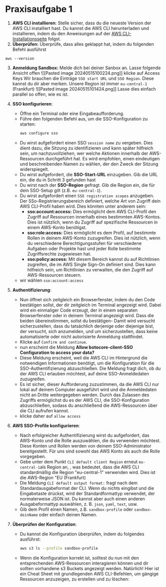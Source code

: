 # Praxisaufgabe 1


1. **AWS CLI installieren**: Stelle sicher, dass du die neueste Version der AWS CLI installiert hast. Du kannst die AWS CLI herunterladen und installieren, indem du den Anweisungen auf der [AWS CLI-Installationsseite](https://docs.aws.amazon.com/cli/latest/userguide/install-cliv2.html) folgst.
2. **Überprüfen:** Überprüfe, dass alles geklappt hat, indem du folgenden Befehl ausführst
```
aws --version
```
3. **Anmeldung Sandbox:** Melde dich bei deiner Sanbox an. Lasse folgende Ansicht offen
![[Pasted image 20240515100224.png]]
klicke auf Access Keys
Wir brauchen die Einträge `SSO start URL` und `SSO Region`. Diese kannst du dir aber merken. Unsere Region ist immer `eu-central-1` (Frankfurt)
![[Pasted image 20240515101424.png]]
Lasse dies einfach parallel so offen, wie es ist.
4. **SSO konfigurieren**:
    - Öffne ein Terminal oder eine Eingabeaufforderung.
    - Führe den folgenden Befehl aus, um die SSO-Konfiguration zu starten:
      ```bash
      aws configure sso
      ```
    - Du wirst aufgefordert einen SSO `session name` zu vergeben. Dies dient dazu, die Sitzung zu identifizieren und kann später hilfreich sein, um nachzuvollziehen, wer welche Aktionen innerhalb der AWS-Ressourcen durchgeführt hat. Es wird empfohlen, einen eindeutigen und beschreibenden Namen zu wählen, der den Zweck der Sitzung widerspiegelt.
    - Du wirst aufgefordert, die **SSO-Start-URL** einzugeben. Gib die URL ein, die du in Schritt 3 gefunden hast
    - Du wirst nach der **SSO-Region** gefragt. Gib die Region ein, die für dein SSO-Setup gilt (z.B. `eu-central-1`).
    - Du wirst aufgefordert einen `SSO registration scopes` anzugeben. Der SSo-Registrierungsbereich definiert, welche Art von Zugriff dein AWS CLI-Profil haben wird. Dies könnten unter anderem sein:
	    -  **sso:account:access:** Dies ermöglicht dem AWS CLI-Profil den Zugriff auf Ressourcen innerhalb eines bestimmten AWS-Kontos. Dies ist nützlich, wenn du Zugriff auf spezifische Ressourcen in einem AWS-Konto benötigst.
	    - **sso:role:access:** Dies ermöglicht es dem Profil, auf bestimmte Rollen in deinem AWS-Konto zuzugreifen. Dies ist nützlich, wenn du verschiedene Berechtigungsstufen für verschiedene Aufgaben oder Projekte hast und jeder Rolle bestimmte Zugriffsrechte zugewiesen hat.
	    - **sso:policy:access:** Mit diesem Bereich kannst du auf Richtlinien zugreifen, die im AWS Single Sign-On definiert sind. Dies kann hilfreich sein, um Richtlinien zu verwalten, die den Zugriff auf AWS-Ressourcen steuern.
	- wir wählen `sso:account:access`

3. **Authentifizierung**:
    - Nun öffnet sich zeitgleich ein Browserfenster, indem du den Code bestätigen sollst, der dir zeitgleich im Terminal angezeigt wird. Dabei wird ein einmaliger Code erzeugt, der in einem separaten Browserfenster oder in deinem Terminal angezeigt wird. Dass die beiden übereinstimmen, sollst du bestätigen- Damit wird versucht sicherzustellen, dass du tatsächlich derjenige oder diejenige bist, der versucht, sich anzumelden, und um sicherzustellen, dass keine automatisierte oder nicht autorisierte Anmeldung stattfindet.
    - Klicke auf `Confirm and continue`.
    - nun erscheint die Meldung **Allow botocore-client-SSO Configuration to access your data?** 
    - Diese Meldung erscheint, weil die AWS CLI im Hintergrund die notwendigen Informationen benötigt, um die Konfiguration für die SSO-Authentifizierung abzuschließen. Die Meldung fragt dich, ob du der AWS CLI erlauben möchtest, auf deine SSO-Anmeldedaten zuzugreifen.
    - Es ist sicher, dieser Aufforderung zuzustimmen, da die AWS CLI nur lokal auf deinem Computer ausgeführt wird und die Anmeldedaten nicht an Dritte weitergegeben werden. Durch das Zulassen des Zugriffs ermöglichst du es der AWS CLI, die SSO-Konfiguration abzuschließen, sodass du anschließend die AWS-Ressourcen über die CLI aufrufen kannst.
    - klicke daher auf `allow access`

4. **AWS SSO-Profile konfigurieren**:
    - Nach erfolgreicher Authentifizierung wirst du aufgefordert, das AWS-Konto und die Rolle auszuwählen, die du verwenden möchtest. Diese Konten und Rollen werden von deinem SSO-Administrator bereitgestellt. Für uns sind sowohl das AWS Konto als auch die Rolle vorgegeben.
    - Gebe unter dem Punkt `CLI default client Region` erneut `eu-central-1`als Region an, , was bedeutet, dass die AWS CLI standardmäßig die Region "eu-central-1" verwenden wird. Dies ist die AWS-Region "EU (Frankfurt)
    - Die Meldung `CLI default output format:` fragt nach dem Standardausgabeformat der CLI. Wenn du nichts eingibst und die Eingabetaste drückst, wird der Standardformattyp verwendet, der normalerweise JSON ist. Du kannst aber auch einen anderen Ausgabeformattyp auswählen, z. B. `json`, `yaml`, `text`, usw.
    - Gib dem Profil einen Namen, z.B. `sandbox-profile` oder `sandbox-deinName` oder einfach deinen Namen.

5. **Überprüfen der Konfiguration**:
    - Du kannst die Konfiguration überprüfen, indem du folgendes ausführst:
      ```bash
      aws s3 ls --profile sandbox-profile
      ```
    - Wenn die Konfiguration korrekt ist, solltest du nun mit den entsprechenden AWS-Ressourcen interagieren können und dir sollten vorhandene s3 Buckets angezeigt werden.
Natürlich! Hier ist ein Cheat Sheet mit grundlegenden AWS CLI-Befehlen, um gängige Ressourcen anzuzeigen, zu erstellen und zu löschen:

